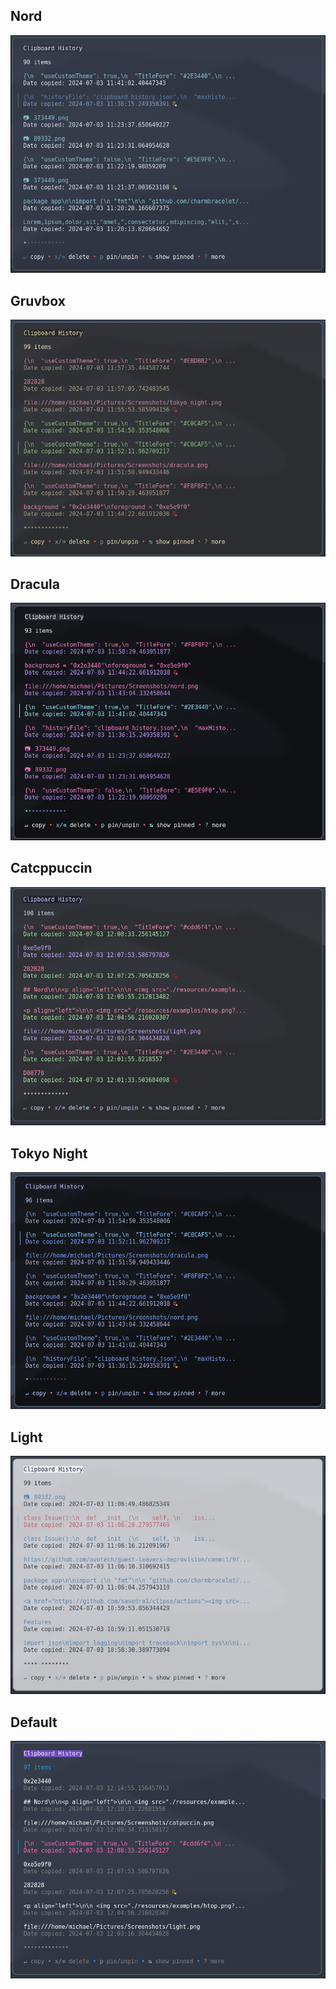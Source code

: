 
## Nord

<p align="left">

  <img src="./examples/nord.png?raw=true" alt="Nord" />

</p>

## Gruvbox

<p align="left">

  <img src="./examples/gruvbox.png?raw=true" alt="Gruvbox" />

</p>

## Dracula

<p align="left">

  <img src="./examples/dracula.png?raw=true" alt="Dracula" />

</p>

## Catcppuccin

<p align="left">

  <img src="./examples/catppuccin.png?raw=true" alt="Catppuccin" />

</p>

## Tokyo Night

<p align="left">

  <img src="./examples/tokyo_night.png?raw=true" alt="TokyoNight" />

</p>

## Light

<p align="left">

  <img src="./examples/light.png?raw=true" alt="Light" />

</p>

## Default

<p align="left">

  <img src="./examples/default.png?raw=true" alt="Default" />

</p>